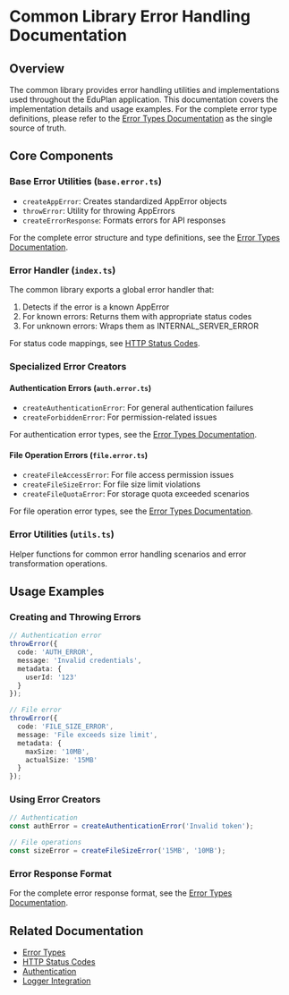 # Common Library Error Handling Documentation

## Overview
The common library provides error handling utilities and implementations used throughout the EduPlan application. This documentation covers the implementation details and usage examples. For the complete error type definitions, please refer to the [Error Types Documentation](../../types/docs/types.md#error-types) as the single source of truth.

## Core Components

### Base Error Utilities (`base.error.ts`)
- `createAppError`: Creates standardized AppError objects
- `throwError`: Utility for throwing AppErrors
- `createErrorResponse`: Formats errors for API responses

For the complete error structure and type definitions, see the [Error Types Documentation](../../types/docs/types.md#error-types).

### Error Handler (`index.ts`)
The common library exports a global error handler that:
1. Detects if the error is a known AppError
2. For known errors: Returns them with appropriate status codes
3. For unknown errors: Wraps them as INTERNAL_SERVER_ERROR

For status code mappings, see [HTTP Status Codes](../../constants/docs/constants.md#http-status-codes).

### Specialized Error Creators

#### Authentication Errors (`auth.error.ts`)
- `createAuthenticationError`: For general authentication failures
- `createForbiddenError`: For permission-related issues

For authentication error types, see the [Error Types Documentation](../../types/docs/types.md#error-types).

#### File Operation Errors (`file.error.ts`)
- `createFileAccessError`: For file access permission issues
- `createFileSizeError`: For file size limit violations
- `createFileQuotaError`: For storage quota exceeded scenarios

For file operation error types, see the [Error Types Documentation](../../types/docs/types.md#error-types).

### Error Utilities (`utils.ts`)
Helper functions for common error handling scenarios and error transformation operations.

## Usage Examples

### Creating and Throwing Errors
```typescript
// Authentication error
throwError({
  code: 'AUTH_ERROR',
  message: 'Invalid credentials',
  metadata: {
    userId: '123'
  }
});

// File error
throwError({
  code: 'FILE_SIZE_ERROR',
  message: 'File exceeds size limit',
  metadata: {
    maxSize: '10MB',
    actualSize: '15MB'
  }
});
```

### Using Error Creators
```typescript
// Authentication
const authError = createAuthenticationError('Invalid token');

// File operations
const sizeError = createFileSizeError('15MB', '10MB');
```

### Error Response Format
For the complete error response format, see the [Error Types Documentation](../types/docs/types.md#error-types).

## Related Documentation
- [Error Types](../types/docs/types.md#error-types)
- [HTTP Status Codes](../constants/docs/constants.md#http-status-codes)
- [Authentication](../types/docs/types.md#authentication-types)
- [Logger Integration](../logger/docs/logger.md#error-logging)